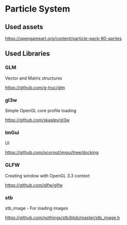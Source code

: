 # Particle System

## Used assets

https://opengameart.org/content/particle-pack-80-sprites

## Used Libraries

### GLM
Vector and Matrix structures

https://github.com/g-truc/glm

### gl3w
Simple OpenGL core profile loading

https://github.com/skaslev/gl3w

### ImGui
UI

https://github.com/ocornut/imgui/tree/docking

### GLFW
Creating window with OpenGL 3.3 context

https://github.com/glfw/glfw

### stb
stb_image - For loading images

https://github.com/nothings/stb/blob/master/stb_image.h
